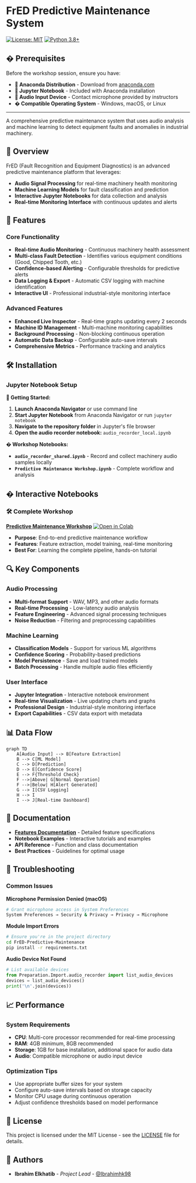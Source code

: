 # FrED Predictive Maintenance System

[![License: MIT](https://img.shields.io/badge/License-MIT-yellow.svg)](https://opensource.org/licenses/MIT)
[![Python 3.8+](https://img.shields.io/badge/python-3.8+-blue.svg)](https://www.python.org/downloads/)

## � Prerequisites

Before the workshop session, ensure you have:

- **🐍 Anaconda Distribution** - Download from [anaconda.com](https://www.anaconda.com/products/distribution)
- **📓 Jupyter Notebook** - Included with Anaconda installation
- **🎤 Audio Input Device** - Contact microphone provided by instructors
- **�️ Compatible Operating System** - Windows, macOS, or Linux

---

A comprehensive predictive maintenance system that uses audio analysis and machine learning to detect equipment faults and anomalies in industrial machinery.

## 🎯 Overview

FrED (Fault Recognition and Equipment Diagnostics) is an advanced predictive maintenance platform that leverages:
- **Audio Signal Processing** for real-time machinery health monitoring
- **Machine Learning Models** for fault classification and prediction
- **Interactive Jupyter Notebooks** for data collection and analysis
- **Real-time Monitoring Interface** with continuous updates and alerts

## 🚀 Features

### Core Functionality
- **Real-time Audio Monitoring** - Continuous machinery health assessment
- **Multi-class Fault Detection** - Identifies various equipment conditions (Good, Chipped Tooth, etc.)
- **Confidence-based Alerting** - Configurable thresholds for predictive alerts
- **Data Logging & Export** - Automatic CSV logging with machine identification
- **Interactive UI** - Professional industrial-style monitoring interface

### Advanced Features
- **Enhanced Live Inspector** - Real-time graphs updating every 2 seconds
- **Machine ID Management** - Multi-machine monitoring capabilities
- **Background Processing** - Non-blocking continuous operation
- **Automatic Data Backup** - Configurable auto-save intervals
- **Comprehensive Metrics** - Performance tracking and analytics


## 🛠️ Installation
### Jupyter Notebook Setup

**🚀 Getting Started:**
1. **Launch Anaconda Navigator** or use command line
2. **Start Jupyter Notebook** from Anaconda Navigator or run `jupyter notebook`
3. **Navigate to the repository folder** in Jupyter's file browser
4. **Open the audio recorder notebook:** `audio_recorder_local.ipynb`

**� Workshop Notebooks:**
- **`audio_recorder_shared.ipynb`** - Record and collect machinery audio samples locally
- **`Predictive Maintenance Workshop.ipynb`** - Complete workflow and analysis



## � Interactive Notebooks

### 🛠️ Complete Workshop
**[Predictive Maintenance Workshop](https://colab.research.google.com/github/Ibrahimhk98/FrED-Predictive-Maintenance/blob/main/Predictive%20Maintenance%20Workshop.ipynb?v=2025-10-28)** [![Open in Colab](https://colab.research.google.com/assets/colab-badge.svg)](https://colab.research.google.com/github/Ibrahimhk98/FrED-Predictive-Maintenance/blob/main/Predictive%20Maintenance%20Workshop.ipynb)
- **Purpose**: End-to-end predictive maintenance workflow
- **Features**: Feature extraction, model training, real-time monitoring
- **Best For**: Learning the complete pipeline, hands-on tutorial




## 🔍 Key Components

### Audio Processing
- **Multi-format Support** - WAV, MP3, and other audio formats
- **Real-time Processing** - Low-latency audio analysis
- **Feature Engineering** - Advanced signal processing techniques
- **Noise Reduction** - Filtering and preprocessing capabilities

### Machine Learning
- **Classification Models** - Support for various ML algorithms
- **Confidence Scoring** - Probability-based predictions
- **Model Persistence** - Save and load trained models
- **Batch Processing** - Handle multiple audio files efficiently

### User Interface
- **Jupyter Integration** - Interactive notebook environment
- **Real-time Visualization** - Live updating charts and graphs  
- **Professional Design** - Industrial-style monitoring interface
- **Export Capabilities** - CSV data export with metadata

## 📊 Data Flow

```mermaid
graph TD
    A[Audio Input] --> B[Feature Extraction]
    B --> C[ML Model]
    C --> D[Prediction]
    D --> E[Confidence Score]
    E --> F{Threshold Check}
    F -->|Above| G[Normal Operation]
    F -->|Below| H[Alert Generated]
    G --> I[CSV Logging]
    H --> I
    I --> J[Real-time Dashboard]
```


## 📝 Documentation

- **[Features Documentation](FEATURES_DOCUMENTATION.md)** - Detailed feature specifications
- **Notebook Examples** - Interactive tutorials and examples
- **API Reference** - Function and class documentation
- **Best Practices** - Guidelines for optimal usage

## 🐛 Troubleshooting

### Common Issues

**Microphone Permission Denied (macOS)**
```bash
# Grant microphone access in System Preferences
System Preferences → Security & Privacy → Privacy → Microphone
```

**Module Import Errors**
```bash
# Ensure you're in the project directory
cd FrED-Predictive-Maintenance
pip install -r requirements.txt
```

**Audio Device Not Found**
```python
# List available devices
from Preparation.Import.audio_recorder import list_audio_devices
devices = list_audio_devices()
print('\n'.join(devices))
```

## 📈 Performance

### System Requirements
- **CPU**: Multi-core processor recommended for real-time processing
- **RAM**: 4GB minimum, 8GB recommended
- **Storage**: 1GB for base installation, additional space for audio data
- **Audio**: Compatible microphone or audio input device

### Optimization Tips
- Use appropriate buffer sizes for your system
- Configure auto-save intervals based on storage capacity
- Monitor CPU usage during continuous operation
- Adjust confidence thresholds based on model performance

## 📄 License

This project is licensed under the MIT License - see the [LICENSE](LICENSE) file for details.

## 👥 Authors

- **Ibrahim Elkhatib** - *Project Lead* - [@Ibrahimhk98](https://github.com/Ibrahimhk98)
